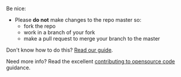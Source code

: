 Be nice:

 * Please **do not** make changes to the repo master so:
    * fork the repo
    * work in a branch of your fork
    * make a pull request to merge your branch to the master
 
Don't know how to do this? [Read our guide](gitBranches.md).
 
Need more info? Read the excellent [contributing to opensource code](https://opensource.guide/how-to-contribute/) guidance.